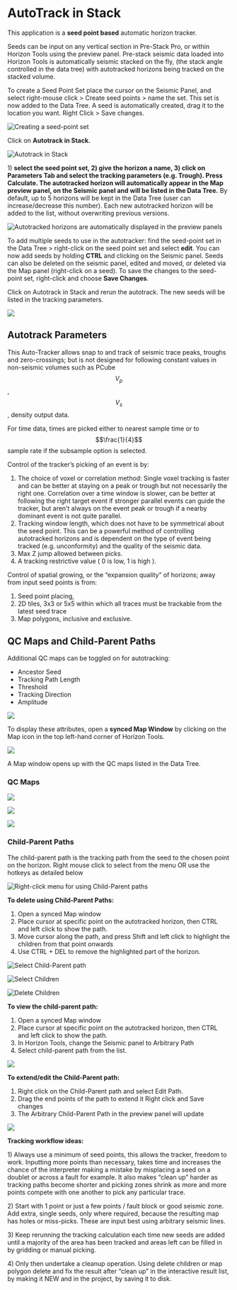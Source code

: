 # AutoTrack in Stack

This application is a **seed point based** automatic horizon tracker.

Seeds can be input on any vertical section in Pre-Stack Pro, or within Horizon Tools using the preview panel. Pre-stack seismic data loaded into Horizon Tools is automatically seismic stacked on the fly, \(the stack angle controlled in the data tree\) with autotracked horizons being tracked on the stacked volume.

To create a Seed Point Set place the cursor on the Seismic Panel, and select right-mouse click &gt; Create seed points &gt; name the set. This set is now added to the Data Tree. A seed is automatically created, drag it to the location you want. Right Click &gt; Save changes.

![Creating a seed-point set](../../../.gitbook/assets/fig2_seeds-sets.png)

Click on **Autotrack in Stack.**

![Autotrack in Stack](../../../.gitbook/assets/fig3_autotarck-settings.png)

1\) ****select the seed point set, 2\) give the horizon a name, 3\) click on Parameters Tab and select the tracking parameters \(e.g. Trough\). Press Calculate**. The autotracked horizon will automatically appear in the Map preview panel, on the Seismic panel and will be listed in the Data Tree.** By default, up to 5 horizons will be kept in the Data Tree \(user can increase/decrease this number\). Each new autotracked horizon will be added to the list, without overwriting previous versions.

![Autotracked horizons are automatically displayed in the preview panels](../../../.gitbook/assets/fig4_autotrack-results.png)

To add multiple seeds to use in the autotracker: find the seed-point set in the Data Tree &gt; right-click on the seed point set and select **edit**. You can now add seeds by holding **CTRL** and clicking on the Seismic panel. Seeds can also be deleted on the seismic panel, edited and moved, or deleted via the Map panel \(right-click on a seed\). To save the changes to the seed-point set, right-click and choose **Save Changes**.

Click on Autotrack in Stack and rerun the autotrack. The new seeds will be listed in the tracking parameters.

![](../../../.gitbook/assets/fig5_autotrack-multi-seeds.png)

## Autotrack Parameters

This Auto-Tracker allows snap to and track of seismic trace peaks, troughs and zero-crossings; but is not designed for following constant values in non-seismic volumes such as PCube $$V_p$$, $$V_s$$, density output data.

For time data, times are picked either to nearest sample time or to $$\frac{1}{4}$$ sample rate if the subsample option is selected.

Control of the tracker’s picking of an event is by:

1. The choice of voxel or correlation method: Single voxel tracking is faster and can be better at staying on a peak or trough but not necessarily the right one. Correlation over a time window is slower, can be better at following the right target event if stronger parallel events can guide the tracker, but aren’t always on the event peak or trough if a nearby dominant event is not quite parallel.
2. Tracking window length, which does not have to be symmetrical about the seed point. This can be a powerful method of controlling autotracked horizons and is  dependent on the type of event being tracked \(e.g. unconformity\) and the quality of the seismic data.
3. Max Z jump allowed between picks.
4. A tracking restrictive value \( 0 is low, 1 is high \).

Control of spatial growing, or the “expansion quality” of horizons; away from input seed points is from:

1. Seed point placing, 
2. 2D tiles, 3x3 or 5x5 within which all traces must be trackable from the latest seed trace
3. Map polygons, inclusive and exclusive.

## QC Maps and Child-Parent Paths

Additional QC maps can be toggled on for autotracking:

* Ancestor Seed
* Tracking Path Length
* Threshold
* Tracking Direction
* Amplitude

![](../../../.gitbook/assets/fig8_qc_maps.png)

To display these attributes, open a **synced Map Window** by clicking on the Map icon in the top left-hand corner of Horizon Tools. 

![](../../../.gitbook/assets/fig8_qc_maps-2.png)

A Map window opens up with the QC maps listed in the Data Tree.

### QC Maps

![](../../../.gitbook/assets/121_interpretation.png)

![](../../../.gitbook/assets/122_interpretation.png)

![](../../../.gitbook/assets/123_interpretation.png)

### Child-Parent Paths

The child-parent path is the tracking path from the seed to the chosen point on the horizon. Right mouse click to select from the menu OR use the hotkeys as detailed below

![Right-click menu for using Child-Parent paths](../../../.gitbook/assets/fig9_parent-child-menu.png)

**To delete using Child-Parent Paths:**

1. Open a synced Map window 
2. Place cursor at specific point on the autotracked horizon, then CTRL and left click to show the path. 
3. Move cursor along the path, and press Shift and left click to highlight the children from that point onwards 
4. Use CTRL + DEL to remove the highlighted part of the horizon.

![Select Child-Parent path](../../../.gitbook/assets/fig9_parent-child-1.png)

![Select Children](../../../.gitbook/assets/fig9_parent-child-2.png)

![Delete Children](../../../.gitbook/assets/fig9_parent-child-3.png)

**To view the child-parent path:**

1. Open a synced Map window 
2. Place cursor at specific point on the autotracked horizon, then CTRL and left click to show the path. 
3. In Horizon Tools, change the Seismic panel to Arbitrary Path
4. Select child-parent path from the list.

![](../../../.gitbook/assets/fig9_parent-child-4.png)

**To extend/edit the Child-Parent path:**

1. Right click on the Child-Parent path and select Edit Path. 
2. Drag the end points of the path to extend it Right click and Save changes
3. The Arbitrary Child-Parent Path in the preview panel will update 

![](../../../.gitbook/assets/fig9_parent-child-5.png)

**Tracking workflow ideas:**

1\) Always use a minimum of seed points, this allows the tracker, freedom to work. Inputting more points than necessary, takes time and increases the chance of the interpreter making a mistake by misplacing a seed on a doublet or across a fault for example. It also makes “clean up” harder as tracking paths become shorter and picking zones shrink as more and more points compete with one another to pick any particular trace.

2\) Start with 1 point or just a few points / fault block or good seismic zone. Add extra, single seeds, only where required, because the resulting map has holes or miss-picks. These are input best using arbitrary seismic lines.

3\) Keep rerunning the tracking calculation each time new seeds are added until a majority of the area has been tracked and areas left can be filled in by gridding or manual picking.

4\) Only then undertake a cleanup operation. Using delete children or map polygon delete and fix the result after “clean up” in the interactive result list, by making it NEW and in the project, by saving it to disk.



